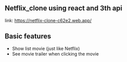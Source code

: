 ## Netflix_clone using react and 3th api

link: https://netflix-clone-c62e2.web.app/

## Basic features
- Show list movie (just like Netflix)
- See movie trailer when clicking the movie
